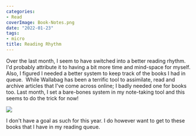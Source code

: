 ```yaml
---
categories:
- Read
coverImage: Book-Notes.png
date: "2022-01-23"
tags:
- micro
title: Reading Rhythm
---
```


Over the last month, I seem to have switched into a better reading rhythm. I'd probably attribute it to having a bit more time and mind-space for myself. Also, I figured I needed a better system to keep track of the books I had in queue.  While Wallabag has been a terrific tool to assimilate, read and archive articles that I've come across online; I badly needed one for books too. Last month, I set a bare-bones system in my note-taking tool and this seems to do the trick for now!

![](images/Book-Notes-1200x544.png)

I don't have a goal as such for this year. I do however want to get to these books that I have in my reading queue.
